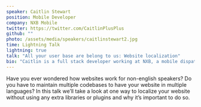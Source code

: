 ```yaml
---
speaker: Caitlin Stewart
position: Mobile Developer
company: NXB Mobile
twitter: https://twitter.com/CaitlinPlusPlus
github: ""
photo: /assets/media/speakers/caitlinstewart2.jpg
time: Lightning Talk
lightning: true
talk: "All your user base are belong to us: Website localization"
bio: "Caitlin is a full stack developer working at NXB, a mobile dispatch software company using fun stuff like google maps."
---
```

Have you ever wondered how websites work for non-english speakers? Do you have to maintain multiple codebases to have your website in multiple languages? In this talk we’ll take a look at one way to localize your website without using any extra libraries or plugins and why it’s important to do so.
